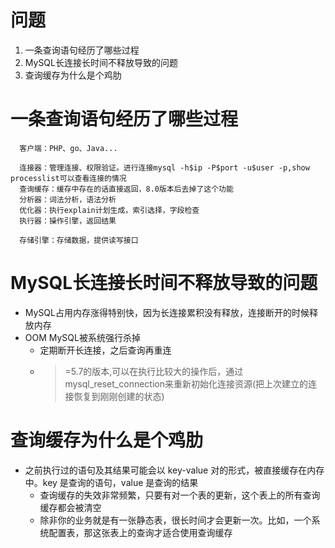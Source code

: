# 问题
1. 一条查询语句经历了哪些过程
2. MySQL长连接长时间不释放导致的问题
3. 查询缓存为什么是个鸡肋

# 一条查询语句经历了哪些过程
```
  客户端：PHP、go、Java...
  
  连接器：管理连接、权限验证。进行连接mysql -h$ip -P$port -u$user -p,show processlist可以查看连接的情况
  查询缓存：缓存中存在的话直接返回，8.0版本后去掉了这个功能
  分析器：词法分析，语法分析
  优化器：执行explain计划生成，索引选择，字段检查
  执行器：操作引擎，返回结果

  存储引擎：存储数据，提供读写接口
```

# MySQL长连接长时间不释放导致的问题
- MySQL占用内存涨得特别快，因为长连接累积没有释放，连接断开的时候释放内存
- OOM MySQL被系统强行杀掉
  - 定期断开长连接，之后查询再重连
  - >=5.7的版本,可以在执行比较大的操作后，通过mysql_reset_connection来重新初始化连接资源(把上次建立的连接恢复到刚刚创建的状态)

# 查询缓存为什么是个鸡肋
- 之前执行过的语句及其结果可能会以 key-value 对的形式，被直接缓存在内存中。key 是查询的语句，value 是查询的结果
  - 查询缓存的失效非常频繁，只要有对一个表的更新，这个表上的所有查询缓存都会被清空
  - 除非你的业务就是有一张静态表，很长时间才会更新一次。比如，一个系统配置表，那这张表上的查询才适合使用查询缓存

  